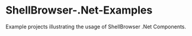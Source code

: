 # ShellBrowser-.Net-Examples
Example projects illustrating the usage of ShellBrowser .Net Components.
